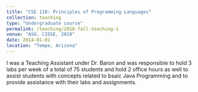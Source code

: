 ```yaml
---
title: "CSE 110: Principles of Programming Languages"
collection: teaching
type: "Undergraduate course"
permalink: /teaching/2018-fall-teaching-1
venue: "ASU, CIDSE, 2018"
date: 2014-01-01
location: "Tempe, Arizona"
---
```


I was a Teaching Assistant under Dr. Baron and was responsible to hold 3 labs per week of a total of 75 students and hold 2 office hours as well to assist students with concepts related to bsaic Java Programming and to provide assistance with their labs and assignments.

